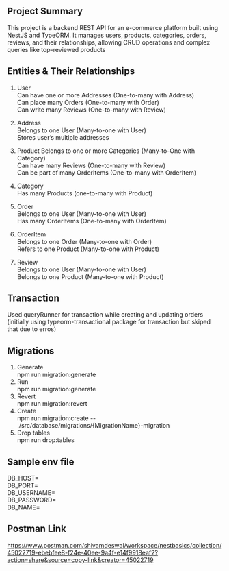 ## Project Summary
This project is a backend REST API for an e-commerce platform built using NestJS and TypeORM. 
It manages users, products, categories, orders, reviews, and their relationships, allowing CRUD operations and complex queries like top-reviewed products

## Entities & Their Relationships

1. User<br>
   Can have one or more Addresses (One-to-many with Address)<br>
   Can place many Orders (One-to-many with Order)<br>
   Can write many Reviews (One-to-many with Review)<br>

2. Address<br>
   Belongs to one User (Many-to-one with User)<br>
   Stores user’s multiple addresses <br>

3. Product
   Belongs to one or more Categories (Many-to-One with Category)<br>
   Can have many Reviews (One-to-many with Review)<br>
   Can be part of many OrderItems (One-to-many with OrderItem)<br>

4. Category<br>
   Has many Products (one-to-many with Product)<br>

5. Order<br>
   Belongs to one User (Many-to-one with User)<br>
   Has many OrderItems (One-to-many with OrderItem)<br>

6. OrderItem<br>
   Belongs to one Order (Many-to-one with Order)<br>
   Refers to one Product (Many-to-one with Product)<br>

7. Review<br>
   Belongs to one User (Many-to-one with User)<br>
   Belongs to one Product (Many-to-one with Product)<br>


## Transaction 
Used queryRunner for transaction while creating and updating orders (initially using typeorm-transactional package for transaction but skiped that due to erros)

## Migrations 
1. Generate <br>
   npm run migration:generate <br>
2. Run <br>
   npm run migration:generate <br>
3. Revert <br>
   npm run migration:revert <br>
4. Create <br>
   npm run migration:create -- ./src/database/migrations/{MigrationName}-migration  <br>
5. Drop tables <br>
   npm run drop:tables  <br>

## Sample env file
   DB_HOST= <br>
   DB_PORT=<br>
   DB_USERNAME=<br>
   DB_PASSWORD=<br>
   DB_NAME= <br>

## Postman Link
https://www.postman.com/shivamdeswal/workspace/nestbasics/collection/45022719-ebebfee8-f24e-40ee-9a4f-e14f9918eaf2?action=share&source=copy-link&creator=45022719
